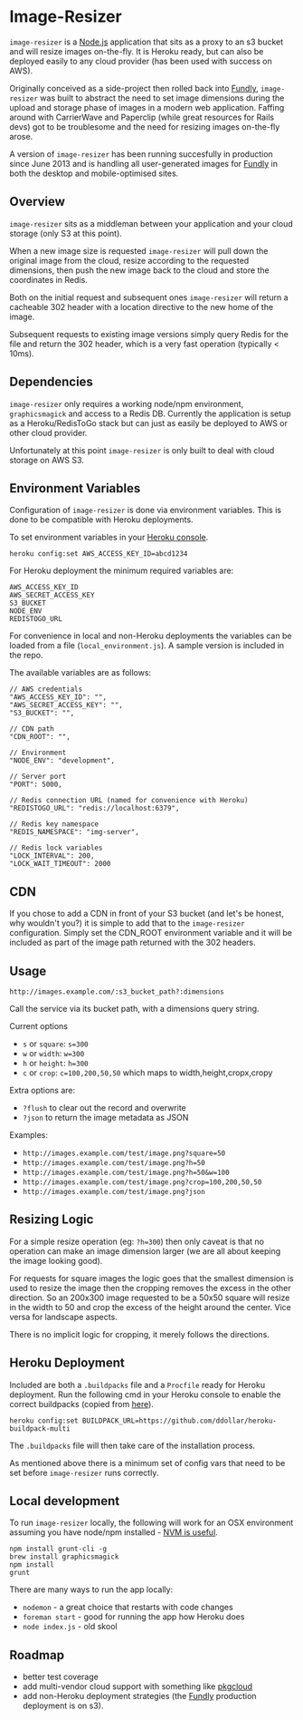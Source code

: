 # Image-Resizer

`image-resizer` is a [Node.js](http://nodejs.org) application that sits as a proxy to an s3 bucket and will resize images on-the-fly. It is Heroku ready, but can also be deployed easily to any cloud provider (has been used with success on AWS).

Originally conceived as a side-project then rolled back into [Fundly](http://fundly.com), `image-resizer` was built to abstract the need to set image dimensions during the upload and storage phase of images in a modern web application. Faffing around with CarrierWave and Paperclip (while great resources for Rails devs) got to be troublesome and the need for resizing images on-the-fly arose.

A version of `image-resizer` has been running succesfully in production since
June 2013 and is handling all user-generated images for [Fundly](http://fundly.com) in both the desktop and mobile-optimised sites.


## Overview

`image-resizer` sits as a middleman between your application and your cloud storage (only S3 at this point).

When a new image size is requested `image-resizer` will pull down the original image from the cloud, resize according to the requested dimensions, then push the new image back to the cloud and store the coordinates in Redis.

Both on the initial request and subsequent ones `image-resizer` will return a cacheable 302 header with a location directive to the new home of the image.

Subsequent requests to existing image versions simply query Redis for the file and return the 302 header, which is a very fast operation (typically < 10ms).


## Dependencies

`image-resizer` only requires a working node/npm environment, `graphicsmagick` and access to a Redis DB. Currently the application is setup as a Heroku/RedisToGo stack but can just as easily be deployed to AWS or other cloud provider.

Unfortunately at this point `image-resizer` is only built to deal with cloud storage on AWS S3.


## Environment Variables

Configuration of `image-resizer` is done via environment variables. This is done to be compatible with Heroku deployments.

To set environment variables in your [Heroku console](https://devcenter.heroku.com/articles/config-vars).

    heroku config:set AWS_ACCESS_KEY_ID=abcd1234

For Heroku deployment the minimum required variables are:

    AWS_ACCESS_KEY_ID
    AWS_SECRET_ACCESS_KEY
    S3_BUCKET
    NODE_ENV
    REDISTOGO_URL

For convenience in local and non-Heroku deployments the variables can be loaded from a file (`local_environment.js`). A sample version is included in the repo.

The available variables are as follows:

    // AWS credentials
    "AWS_ACCESS_KEY_ID": "",
    "AWS_SECRET_ACCESS_KEY": "",
    "S3_BUCKET": "",

    // CDN path
    "CDN_ROOT": "",

    // Environment
    "NODE_ENV": "development",

    // Server port
    "PORT": 5000,

    // Redis connection URL (named for convenience with Heroku)
    "REDISTOGO_URL": "redis://localhost:6379",

    // Redis key namespace
    "REDIS_NAMESPACE": "img-server",

    // Redis lock variables
    "LOCK_INTERVAL": 200,
    "LOCK_WAIT_TIMEOUT": 2000


## CDN

If you chose to add a CDN in front of your S3 bucket (and let's be honest, why wouldn't you?) it is simple to add that to the `image-resizer` configuration. Simply set the CDN_ROOT environment variable and it will be included as part of the image path returned with the 302 headers.


## Usage

`http://images.example.com/:s3_bucket_path?:dimensions`

Call the service via its bucket path, with a dimensions query string.

Current options

*  `s` or `square`: `s=300`
*  `w` or `width`:  `w=300`
*  `h` or `height`: `h=300`
*  `c` or `crop`:   `c=100,200,50,50` which maps to width,height,cropx,cropy

Extra options are:

* `?flush` to clear out the record and overwrite
* `?json` to return the image metadata as JSON

Examples:

* `http://images.example.com/test/image.png?square=50`
* `http://images.example.com/test/image.png?h=50`
* `http://images.example.com/test/image.png?h=50&w=100`
* `http://images.example.com/test/image.png?crop=100,200,50,50`
* `http://images.example.com/test/image.png?json`


## Resizing Logic

For a simple resize operation (eg: `?h=300`) then only caveat is that no operation can make an image dimension larger (we are all about keeping the image looking good).

For requests for square images the logic goes that the smallest dimension is used to resize the image then the cropping removes the excess in the other direction. So an 200x300 image requested to be a 50x50 square will resize in the width to 50 and crop the excess of the height around the center. Vice versa for landscape aspects.

There is no implicit logic for cropping, it merely follows the directions.


## Heroku Deployment

Included are both a `.buildpacks` file and a `Procfile` ready for Heroku deployment. Run the following cmd in your Heroku console to enable the correct buildpacks (copied from [here](https://github.com/mcollina/heroku-buildpack-graphicsmagick)).

    heroku config:set BUILDPACK_URL=https://github.com/ddollar/heroku-buildpack-multi

The `.buildpacks` file will then take care of the installation process.

As mentioned above there is a minimum set of config vars that need to be set before `image-resizer` runs correctly.


## Local development

To run `image-resizer` locally, the following will work for an OSX environment assuming you have node/npm installed - [NVM is useful](https://github.com/creationix/nvm).

    npm install grunt-cli -g
    brew install graphicsmagick
    npm install
    grunt

There are many ways to run the app locally:

* `nodemon` - a great choice that restarts with code changes
* `foreman start` - good for running the app how Heroku does
* `node index.js` - old skool


## Roadmap

* better test coverage
* add multi-vendor cloud support with something like [pkgcloud](https://github.com/nodejitsu/pkgcloud)
* add non-Heroku deployment strategies (the [Fundly](http://fundly.com) production deployment is on s3).